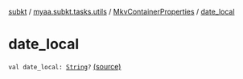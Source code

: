 [subkt](../../index.md) / [myaa.subkt.tasks.utils](../index.md) / [MkvContainerProperties](index.md) / [date_local](./date_local.md)

# date_local

`val date_local: `[`String`](https://kotlinlang.org/api/latest/jvm/stdlib/kotlin/-string/index.html)`?` [(source)](https://github.com/Myaamori/SubKt/blob/0.1.19/src/main/kotlin/myaa/subkt/tasks/utils/mkvmerge.kt#L52)
